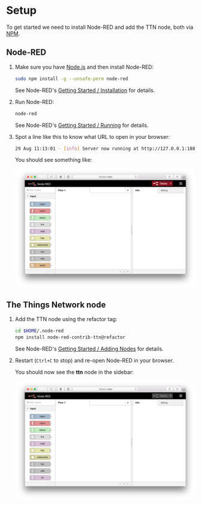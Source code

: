 # Setup
To get started we need to install Node-RED and add the TTN node, both via [NPM](https://www.npmjs.com/).

## Node-RED

1.  Make sure you have [Node.js](https://nodejs.org/) and then install Node-RED:

    ```bash
    sudo npm install -g --unsafe-perm node-red
    ```

    See Node-RED's [Getting Started / Installation](http://nodered.org/docs/getting-started/installation) for details.
  
2.  Run Node-RED:

    ```bash
    node-red
    ```

    See Node-RED's [Getting Started / Running](http://nodered.org/docs/getting-started/running) for details.
	
3.  Spot a line like this to know what URL to open in your browser:

    ```bash
    29 Aug 11:13:01 - [info] Server now running at http://127.0.0.1:1880/
    ```

    You should see something like:

    ![](node-red.png)

## The Things Network node
    
1.  Add the TTN node using the refactor tag:

    ```bash
    cd $HOME/.node-red
    npm install node-red-contrib-ttn@refactor
    ```
        
    See Node-RED's [Getting Started / Adding Nodes](http://nodered.org/docs/getting-started/adding-nodes) for details.
    
2.  Restart (`Ctrl+C` to stop) and re-open Node-RED in your browser.

    You should now see the **ttn** node in the sidebar:

    ![](node-red-ttn.png)